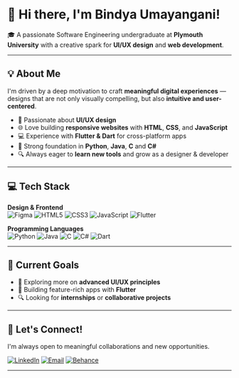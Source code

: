 # 👋 Hi there, I'm Bindya Umayangani!

🎓 A passionate Software Engineering undergraduate at **Plymouth University** with a creative spark for **UI/UX design** and **web development**.

---

## 💡 About Me

I'm driven by a deep motivation to craft **meaningful digital experiences** — designs that are not only visually compelling, but also **intuitive and user-centered**.

- 🎨 Passionate about **UI/UX design**
- 🌐 Love building **responsive websites** with **HTML**, **CSS**, and **JavaScript**
- 💻 Experience with **Flutter & Dart** for cross-platform apps
- 🧠 Strong foundation in **Python**, **Java**, **C** and **C#**
- 🔍 Always eager to **learn new tools** and grow as a designer & developer

---

## 💻 Tech Stack

**Design & Frontend**  
![Figma](https://img.shields.io/badge/Figma-F24E1E?style=for-the-badge&logo=figma&logoColor=white)
![HTML5](https://img.shields.io/badge/HTML5-E34F26?style=for-the-badge&logo=html5&logoColor=white)
![CSS3](https://img.shields.io/badge/CSS3-1572B6?style=for-the-badge&logo=css3&logoColor=white)
![JavaScript](https://img.shields.io/badge/JavaScript-black?style=for-the-badge&logo=javascript)
![Flutter](https://img.shields.io/badge/Flutter-02569B?style=for-the-badge&logo=flutter&logoColor=white)

**Programming Languages**  
![Python](https://img.shields.io/badge/Python-3776AB?style=for-the-badge&logo=python&logoColor=white)
![Java](https://img.shields.io/badge/Java-ED8B00?style=for-the-badge&logo=java&logoColor=white)
![C](https://img.shields.io/badge/C-00599C?style=for-the-badge&logo=c&logoColor=white)
![C#](https://img.shields.io/badge/C%23-239120?style=for-the-badge&logo=c-sharp&logoColor=white)
![Dart](https://img.shields.io/badge/Dart-0175C2?style=for-the-badge&logo=dart&logoColor=white)

---

## 🌱 Current Goals

- 🚀 Exploring more on **advanced UI/UX principles**
- 📱 Building feature-rich apps with **Flutter**
- 🔍 Looking for **internships** or **collaborative projects**

---

## 🤝 Let's Connect!

I'm always open to meaningful collaborations and new opportunities.

[![LinkedIn](https://img.shields.io/badge/LinkedIn-%230077B5.svg?style=for-the-badge&logo=linkedin&logoColor=white)](https://www.linkedin.com/in/bindya-umayangani)
[![Email](https://img.shields.io/badge/Email-D14836?style=for-the-badge&logo=gmail&logoColor=white)](mailto:umaperera1230@gmail.com)
[![Behance](https://img.shields.io/badge/Behance-1769FF?style=for-the-badge&logo=behance&logoColor=white)](https://www.behance.net/bindyaumayang)

---

